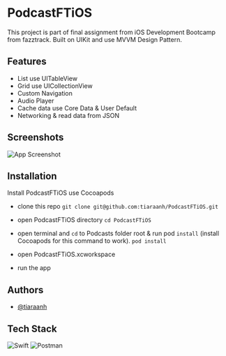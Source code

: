 
# PodcastFTiOS

This project is part of final assignment from iOS Development Bootcamp from fazztrack. Built on UIKit and use MVVM Design Pattern.

## Features

- List use UITableView
- Grid use UICollectionView
- Custom Navigation
- Audio Player
- Cache data use Core Data & User Default
- Networking & read data from JSON


## Screenshots

![App Screenshot](https://res.cloudinary.com/daqnfi8q7/image/upload/v1669262076/PodcastFTiOS/Screenshot_2022-11-24_at_10.53.53_jb6bnj.png)



## Installation

Install PodcastFTiOS use Cocoapods

- clone this repo
`git clone git@github.com:tiaraanh/PodcastFTiOS.git`

- open PodcastFTiOS directory
`cd PodcastFTiOS`

- open terminal and `cd` to Podcasts folder root & run pod `install` (install Cocoapods for this command to work).
`pod install`

- open PodcastFTiOS.xcworkspace
- run the app
## Authors

- [@tiaraanh](https://github.com/tiaraanh)


## Tech Stack

![Swift](https://img.shields.io/badge/swift-F54A2A?style=for-the-badge&logo=swift&logoColor=white)
![Postman](https://img.shields.io/badge/Postman-FF6C37?style=for-the-badge&logo=postman&logoColor=white) 



